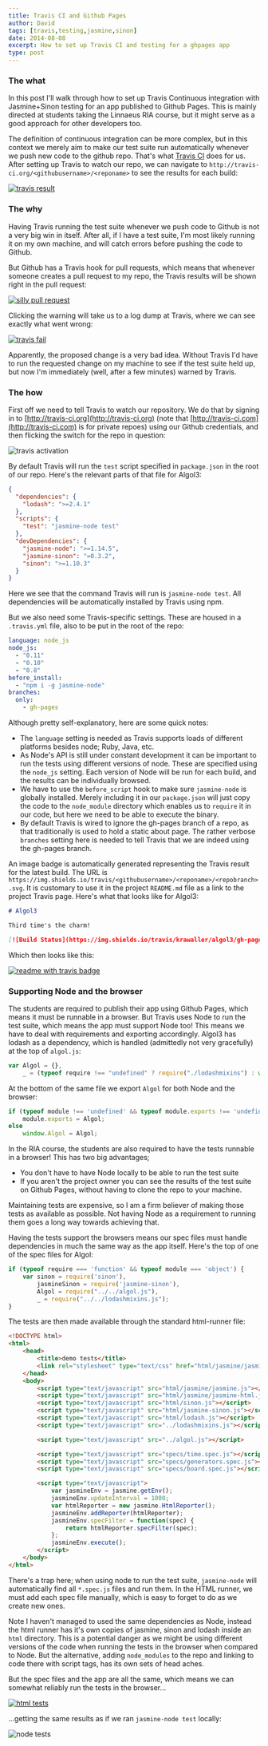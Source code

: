 ```yaml
---
title: Travis CI and Github Pages
author: David
tags: [travis,testing,jasmine,sinon]
date: 2014-08-08
excerpt: How to set up Travis CI and testing for a ghpages app
type: post
---
```


### The what

In this post I'll walk through how to set up Travis Continuous integration with Jasmine+Sinon testing for an app
published to Github Pages. This is mainly directed at students taking the Linnaeus RIA course, but it might serve as a good approach for other developers too.

The definition of continuous integration can be more complex, but in this context we merely aim to make our test suite run automatically whenever we push new code to the github repo. That's what [Travis CI](https://travis-ci.org/) does for us. After setting up Travis to watch our repo, we can navigate to `http://travis-ci.org/<githubusername>/<reponame>` to see the results for each build:

[![travis result](../../img/travisresults.png)](https://travis-ci.org/krawaller/algol3/builds)



### The why

Having Travis running the test suite whenever we push code to Github is not a very big win in itself. After all, if I have a test suite, I'm most likely running it on my own machine, and will catch errors before pushing the code to Github.

But Github has a Travis hook for pull requests, which means that whenever someone creates a pull request to my repo, the Travis results will be shown right in the pull request:

[![silly pull request](../../img/sillypullrequest.png)](https://github.com/krawaller/algol3/pull/1/files)

Clicking the warning will take us to a log dump at Travis, where we can see exactly what went wrong:

[![travis fail](../../img/travisfail.png)](https://travis-ci.org/krawaller/algol3/jobs/32018043)

Apparently, the proposed change is a very bad idea. Without Travis I'd have to run the requested change on my machine to see if the test suite held up, but now I'm immediately (well, after a few minutes) warned by Travis.


### The how

First off we need to tell Travis to watch our repository. We do that by signing in to [http://travis-ci.org](http://travis-ci.org) (note that [http://travis-ci.com](http://travis-ci.com) is for private repoes) using our Github credentials, and then flicking the switch for the repo in question:

![travis activation](../../img/travisflick.png)

By default Travis will run the `test` script specified in `package.json` in the root of our repo. Here's the relevant parts of that file for Algol3:

```json
{
  "dependencies": {
    "lodash": ">=2.4.1"
  },
  "scripts": {
    "test": "jasmine-node test"
  },
  "devDependencies": {
    "jasmine-node": ">=1.14.5",
    "jasmine-sinon": "=0.3.2",
    "sinon": ">=1.10.3"
  }
}

```

Here we see that the command Travis will run is `jasmine-node test`. All dependencies will be automatically installed by Travis using npm.

But we also need some Travis-specific settings. These are housed in a `.travis.yml` file, also to be put in the root of the repo:

```yaml
language: node_js
node_js:
  - "0.11"
  - "0.10"
  - "0.8"
before_install:
  - "npm i -g jasmine-node"
branches:
  only:
    - gh-pages
```

Although pretty self-explanatory, here are some quick notes:

*    The `language` setting is needed as Travis supports loads of different platforms besides node; Ruby, Java, etc.
*    As Node's API is still under constant development it can be important to run the tests using different versions of node. These are specified using the `node_js` setting. Each version of Node will be run for each build, and the results can be individually browsed.
*    We have to use the `before_script` hook to make sure `jasmine-node` is globally installed. Merely including it in our `package.json` will just copy the code to the `node_module` directory which enables us to `require` it in our code, but here we need to be able to execute the binary.
*    By default Travis is wired to ignore the gh-pages branch of a repo, as that traditionally is used to hold a static about page. The rather verbose `branches` setting here is needed to tell Travis that we are indeed using the gh-pages branch.

An image badge is automatically generated representing the Travis result for the latest build. The URL is `https://img.shields.io/travis/<githubusername>/<reponame>/<repobranch>.svg`. It is customary to use it in the project `README.md` file as a link to the project Travis page. Here's what that looks like for Algol3:

```markdown
# Algol3

Third time's the charm!

[![Build Status](https://img.shields.io/travis/krawaller/algol3/gh-pages.svg)](https://travis-ci.org/krawaller/algol3)
```

Which then looks like this:

[![readme with travis badge](../../img/readmewithtravisbadge.png)](https://github.com/krawaller/algol3/blob/gh-pages/README.md)

### Supporting Node and the browser

The students are required to publish their app using Github Pages, which means it must be runnable in a browser. But Travis uses Node to run the test suite, which means the app must support Node too! This means we have to deal with requirements and exporting accordingly. Algol3 has lodash as a dependency, which is handled (admittedly not very gracefully) at the top of `algol.js`:

```javascript
var Algol = {},
	_ = (typeof require !== "undefined" ? require("./lodashmixins") : window._);
```

At the bottom of the same file we export `Algol` for both Node and the browser:

```javascript
if (typeof module !== 'undefined' && typeof module.exports !== 'undefined')
    module.exports = Algol;
else
    window.Algol = Algol;
```

In the RIA course, the students are also required to have the tests runnable in a browser! This has two big advantages;

*    You don't have to have Node locally to be able to run the test suite
*    If you aren't the project owner you can see the results of the test suite on Github Pages, without having to clone the repo to your machine.

Maintaining tests are expensive, so I am a firm believer of making those tests as available as possible. Not having Node as a requirement to running them goes a long way towards achieving that.

Having the tests support the browsers means our spec files must handle dependencies in much the same way as the app itself. Here's the top of one of the spec files for Algol:

```javascript
if (typeof require === 'function' && typeof module === 'object') {
	var sinon = require('sinon'),
		jasmineSinon = require('jasmine-sinon'),
		Algol = require("../../algol.js"),
		_ = require("../../lodashmixins.js");
}
```

The tests are then made available through the standard html-runner file:

```html
<!DOCTYPE html>
<html>
	<head>
		<title>demo tests</title>
		<link rel="stylesheet" type="text/css" href="html/jasmine/jasmine.css">
	</head>
	<body>
		<script type="text/javascript" src="html/jasmine/jasmine.js"></script>
		<script type="text/javascript" src="html/jasmine/jasmine-html.js"></script>
		<script type="text/javascript" src="html/sinon.js"></script>
		<script type="text/javascript" src="html/jasmine-sinon.js"></script>
		<script type="text/javascript" src="html/lodash.js"></script>
		<script type="text/javascript" src="../lodashmixins.js"></script>

		<script type="text/javascript" src="../algol.js"></script>

		<script type="text/javascript" src="specs/time.spec.js"></script>
		<script type="text/javascript" src="specs/generators.spec.js"></script>
		<script type="text/javascript" src="specs/board.spec.js"></script>

		<script type="text/javascript">
			var jasmineEnv = jasmine.getEnv();
			jasmineEnv.updateInterval = 1000;
			var htmlReporter = new jasmine.HtmlReporter();
			jasmineEnv.addReporter(htmlReporter);
			jasmineEnv.specFilter = function(spec) {
				return htmlReporter.specFilter(spec);
			};
			jasmineEnv.execute();
		</script>
	</body>
</html>
```

There's a trap here; when using node to run the test suite, `jasmine-node` will automatically find all `*.spec.js` files and run them. In the HTML runner, we must add each spec file manually, which is easy to forget to do as we create new ones.

Note I haven't managed to used the same dependencies as Node, instead the html runner has it's own copies of jasmine, sinon and lodash inside an `html` directory. This is a potential danger as we might be using different versions of the code when running the tests in the browser when compared to Node. But the alternative, adding `node_modules` to the repo and linking to code there with script tags, has its own sets of head aches.

But the spec files and the app are all the same, which means we can somewhat reliably run the tests in the browser...

[![html tests](../../img/browsertestresults.png)](http://krawaller.github.io/algol3/test/suite.html)

...getting the same results as if we ran `jasmine-node test` locally:

![node tests](../../img/nodetests.png)

